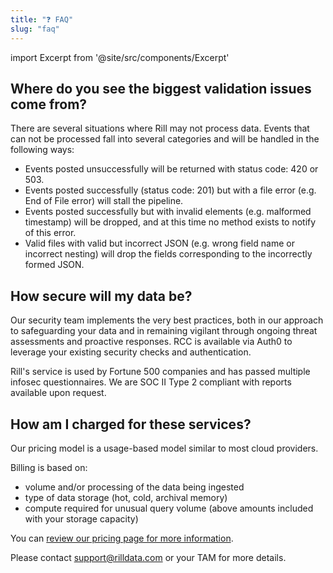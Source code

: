 ```yaml
---
title: "❓ FAQ"
slug: "faq"
---
```

import Excerpt from '@site/src/components/Excerpt'

<Excerpt text="General queries and common asks"/>

## Where do you see the biggest validation issues come from?

There are several situations where Rill may not process data. Events that can not be processed fall into several categories and will be handled in the following ways:

  * Events posted unsuccessfully will be returned with status code: 420 or 503.
  * Events posted successfully (status code: 201) but with a file error (e.g. End of File error) will stall the pipeline. 
  * Events posted successfully but with invalid elements (e.g. malformed timestamp) will be dropped, and at this time no method exists to notify of this error.
  * Valid files with valid but incorrect JSON (e.g. wrong field name or incorrect nesting) will drop the fields corresponding to the incorrectly formed JSON.
## How secure will my data be?

Our security team implements the very best practices, both in our approach to safeguarding your data and in remaining vigilant through ongoing threat assessments and proactive responses. RCC is available via Auth0 to leverage your existing security checks and authentication.

Rill's service is used by Fortune 500 companies and has passed multiple infosec questionnaires. We are SOC II Type 2 compliant with reports available upon request.
## How am I charged for these services?

Our pricing model is a usage-based model similar to most cloud providers.

Billing is based on: 
  * volume and/or processing of the data being ingested
  * type of data storage (hot, cold, archival memory) 
  * compute required for unusual query volume (above amounts included with your storage capacity) 

You can [review our pricing page for more information](https://www.rilldata.com/pricing).

Please contact [support@rilldata.com](mailto:support@rilldata.com) or your TAM for more details.
